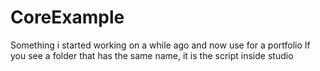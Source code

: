 # CoreExample
Something i started working on a while ago and now use for a portfolio
If you see a folder that has the same name, it is the script inside studio
